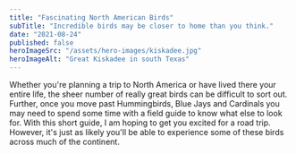 ```yaml
---
title: "Fascinating North American Birds"
subTitle: "Incredible birds may be closer to home than you think."
date: "2021-08-24"
published: false
heroImageSrc: "/assets/hero-images/kiskadee.jpg"
heroImageAlt: "Great Kiskadee in south Texas"
---
```


Whether you're planning a trip to North America or have lived there your entire life, the sheer number
of really great birds can be difficult to sort out. Further, once you move past Hummingbirds, Blue Jays and
Cardinals you may need to spend some time with a field guide to know what else to look for.
With this short guide, I am hoping to get you excited for a road trip. 
However, it's just as likely you'll be able to experience some of these birds across much of the continent.



